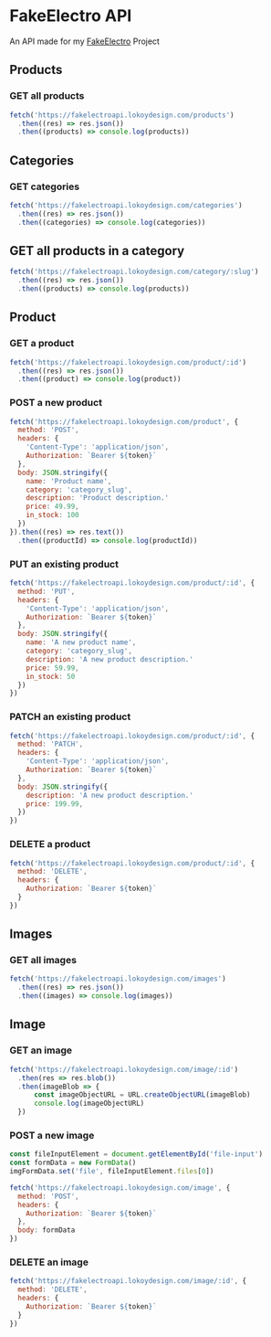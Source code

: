 # FakeElectro API
An API made for my [FakeElectro](https://github.com/lokoydesign/fakeelectro) Project

## Products
### GET all products
```javascript
fetch('https://fakelectroapi.lokoydesign.com/products')
  .then((res) => res.json())
  .then((products) => console.log(products))
```

## Categories
### GET categories
```javascript
fetch('https://fakelectroapi.lokoydesign.com/categories')
  .then((res) => res.json())
  .then((categories) => console.log(categories))
```

## GET all products in a category
```javascript
fetch('https://fakelectroapi.lokoydesign.com/category/:slug')
  .then((res) => res.json())
  .then((products) => console.log(products))
```

## Product
### GET a product
```javascript
fetch('https://fakelectroapi.lokoydesign.com/product/:id')
  .then((res) => res.json())
  .then((product) => console.log(product))
```

### POST a new product
```javascript
fetch('https://fakelectroapi.lokoydesign.com/product', {
  method: 'POST',
  headers: {
    'Content-Type': 'application/json',
    Authorization: `Bearer ${token}`
  },
  body: JSON.stringify({
    name: 'Product name',
    category: 'category_slug',
    description: 'Product description.'
    price: 49.99,
    in_stock: 100
  })
}).then((res) => res.text())
  .then((productId) => console.log(productId))
```

### PUT an existing product
```javascript
fetch('https://fakelectroapi.lokoydesign.com/product/:id', {
  method: 'PUT',
  headers: {
    'Content-Type': 'application/json',
    Authorization: `Bearer ${token}`
  },
  body: JSON.stringify({
    name: 'A new product name',
    category: 'category_slug',
    description: 'A new product description.'
    price: 59.99,
    in_stock: 50
  })
})
```

### PATCH an existing product
```javascript
fetch('https://fakelectroapi.lokoydesign.com/product/:id', {
  method: 'PATCH',
  headers: {
    'Content-Type': 'application/json',
    Authorization: `Bearer ${token}`
  },
  body: JSON.stringify({
    description: 'A new product description.'
    price: 199.99,
  })
})
```

### DELETE a product
```javascript
fetch('https://fakelectroapi.lokoydesign.com/product/:id', {
  method: 'DELETE',
  headers: {
    Authorization: `Bearer ${token}`
  }
})
```

## Images
### GET all images
```javascript
fetch('https://fakelectroapi.lokoydesign.com/images')
  .then((res) => res.json())
  .then((images) => console.log(images))
```

## Image
### GET an image
```javascript
fetch('https://fakelectroapi.lokoydesign.com/image/:id')
  .then(res => res.blob())
  .then(imageBlob => {
      const imageObjectURL = URL.createObjectURL(imageBlob)
      console.log(imageObjectURL)
  })
```

### POST a new image
```javascript
const fileInputElement = document.getElementById('file-input')
const formData = new FormData()
imgFormData.set('file', fileInputElement.files[0])

fetch('https://fakelectroapi.lokoydesign.com/image', {
  method: 'POST',
  headers: {
    Authorization: `Bearer ${token}`
  },
  body: formData
})
```

### DELETE an image
```javascript
fetch('https://fakelectroapi.lokoydesign.com/image/:id', {
  method: 'DELETE',
  headers: {
    Authorization: `Bearer ${token}`
  }
})
```
